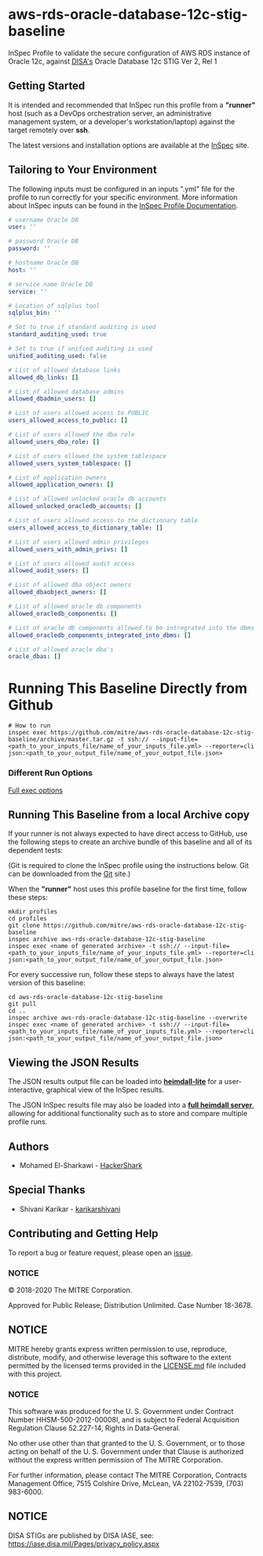 # aws-rds-oracle-database-12c-stig-baseline

InSpec Profile to validate the secure configuration of AWS RDS instance of Oracle 12c, against [DISA's](https://iase.disa.mil/stigs/Pages/index.aspx) Oracle Database 12c STIG Ver 2, Rel 1

## Getting Started  
It is intended and recommended that InSpec run this profile from a __"runner"__ host (such as a DevOps orchestration server, an administrative management system, or a developer's workstation/laptop) against the target remotely over __ssh__.

The latest versions and installation options are available at the [InSpec](http://inspec.io/) site.

## Tailoring to Your Environment
The following inputs must be configured in an inputs ".yml" file for the profile to run correctly for your specific environment. More information about InSpec inputs can be found in the [InSpec Profile Documentation](https://www.inspec.io/docs/reference/profiles/).

```yaml
# username Oracle DB
user: ''

# password Oracle DB
password: ''

# hostname Oracle DB
host: ''

# service name Oracle DB
service: ''

# Location of sqlplus tool
sqlplus_bin: ''

# Set to true if standard auditing is used
standard_auditing_used: true

# Set to true if unified auditing is used
unified_auditing_used: false

# List of allowed database links
allowed_db_links: []

# List of allowed database admins
allowed_dbadmin_users: []

# List of users allowed access to PUBLIC
users_allowed_access_to_public: []

# List of users allowed the dba role
allowed_users_dba_role: []

# List of users allowed the system tablespace
allowed_users_system_tablespace: []

# List of application owners
allowed_application_owners: []

# List of allowed unlocked oracle db accounts
allowed_unlocked_oracledb_accounts: []

# List of users allowed access to the dictionary table
users_allowed_access_to_dictionary_table: []

# List of users allowed admin privileges
allowed_users_with_admin_privs: []

# List of users allowed audit access
allowed_audit_users: []

# List of allowed dba object owners
allowed_dbaobject_owners: []

# List of allowed oracle db components
allowed_oracledb_components: []

# List of oracle db components allowed to be intregrated into the dbms
allowed_oracledb_components_integrated_into_dbms: []

# List of allowed oracle dba's
oracle_dbas: []
```

# Running This Baseline Directly from Github

```
# How to run
inspec exec https://github.com/mitre/aws-rds-oracle-database-12c-stig-baseline/archive/master.tar.gz -t ssh:// --input-file=<path_to_your_inputs_file/name_of_your_inputs_file.yml> --reporter=cli json:<path_to_your_output_file/name_of_your_output_file.json>
```

### Different Run Options

  [Full exec options](https://docs.chef.io/inspec/cli/#options-3)

## Running This Baseline from a local Archive copy 

If your runner is not always expected to have direct access to GitHub, use the following steps to create an archive bundle of this baseline and all of its dependent tests:

(Git is required to clone the InSpec profile using the instructions below. Git can be downloaded from the [Git](https://git-scm.com/book/en/v2/Getting-Started-Installing-Git) site.)

When the __"runner"__ host uses this profile baseline for the first time, follow these steps: 

```
mkdir profiles
cd profiles
git clone https://github.com/mitre/aws-rds-oracle-database-12c-stig-baseline
inspec archive aws-rds-oracle-database-12c-stig-baseline
inspec exec <name of generated archive> -t ssh:// --input-file=<path_to_your_inputs_file/name_of_your_inputs_file.yml> --reporter=cli json:<path_to_your_output_file/name_of_your_output_file.json>
```
For every successive run, follow these steps to always have the latest version of this baseline:

```
cd aws-rds-oracle-database-12c-stig-baseline
git pull
cd ..
inspec archive aws-rds-oracle-database-12c-stig-baseline --overwrite
inspec exec <name of generated archive> -t ssh:// --input-file=<path_to_your_inputs_file/name_of_your_inputs_file.yml> --reporter=cli json:<path_to_your_output_file/name_of_your_output_file.json>
```

## Viewing the JSON Results

The JSON results output file can be loaded into __[heimdall-lite](https://heimdall-lite.mitre.org/)__ for a user-interactive, graphical view of the InSpec results. 

The JSON InSpec results file may also be loaded into a __[full heimdall server](https://github.com/mitre/heimdall)__, allowing for additional functionality such as to store and compare multiple profile runs.

## Authors
* Mohamed El-Sharkawi - [HackerShark](https://github.com/HackerShark)

## Special Thanks 
* Shivani Karikar - [karikarshivani](https://github.com/karikarshivani)

## Contributing and Getting Help
To report a bug or feature request, please open an [issue](https://github.com/mitre/aws-rds-oracle-database-12c-stig-baseline/issues/new).

### NOTICE  

© 2018-2020 The MITRE Corporation.

Approved for Public Release; Distribution Unlimited. Case Number 18-3678.

## NOTICE  

MITRE hereby grants express written permission to use, reproduce, distribute, modify, and otherwise leverage this software to the extent permitted by the licensed terms provided in the [LICENSE.md](../LICENSE.md) file included with this project.

### NOTICE  

This software was produced for the U. S. Government under Contract Number HHSM-500-2012-00008I, and is subject to Federal Acquisition Regulation Clause 52.227-14, Rights in Data-General.  

No other use other than that granted to the U. S. Government, or to those acting on behalf of the U. S. Government under that Clause is authorized without the express written permission of The MITRE Corporation. 

For further information, please contact The MITRE Corporation, Contracts Management Office, 7515 Colshire Drive, McLean, VA  22102-7539, (703) 983-6000.  

## NOTICE  

DISA STIGs are published by DISA IASE, see: https://iase.disa.mil/Pages/privacy_policy.aspx
